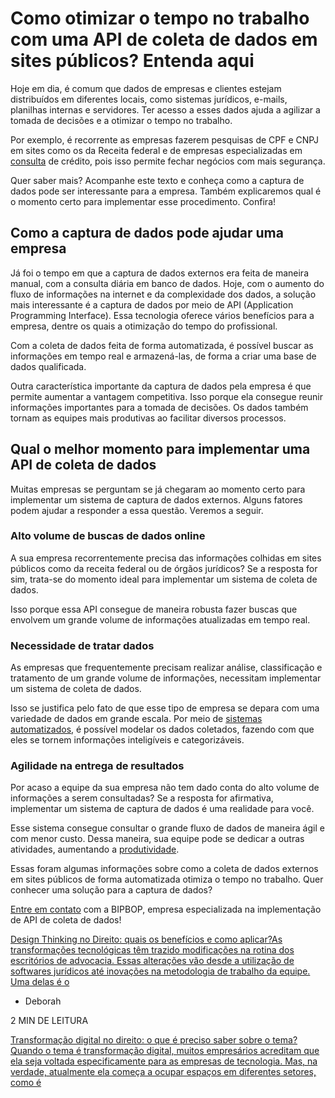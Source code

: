 # Como otimizar o tempo no trabalho com uma API de coleta de dados em sites públicos? Entenda aqui



Hoje em dia, é comum que dados de empresas e clientes estejam distribuídos em diferentes locais, como sistemas jurídicos, e-mails, planilhas internas e servidores. Ter acesso a esses dados ajuda a agilizar a tomada de decisões e a otimizar o tempo no trabalho.

Por exemplo, é recorrente as empresas fazerem pesquisas de CPF e CNPJ em sites como os da Receita federal e de empresas especializadas em [consulta](https://blog.bipbop.com.br/consulta-e-acompanhamento-de-processos-como-otimiza-los/) de crédito, pois isso permite fechar negócios com mais segurança.

Quer saber mais? Acompanhe este texto e conheça como a captura de dados pode ser interessante para a empresa. Também explicaremos qual é o momento certo para implementar esse procedimento. Confira!

## **Como a captura de dados pode ajudar uma empresa**

Já foi o tempo em que a captura de dados externos era feita de maneira manual, com a consulta diária em banco de dados. Hoje, com o aumento do fluxo de informações na internet e da complexidade dos dados, a solução mais interessante é a captura de dados por meio de API (Application Programming Interface). Essa tecnologia oferece vários benefícios para a empresa, dentre os quais a otimização do tempo do profissional.

Com a coleta de dados feita de forma automatizada, é possível buscar as informações em tempo real e armazená-las, de forma a criar uma base de dados qualificada.

Outra característica importante da captura de dados pela empresa é que permite aumentar a vantagem competitiva. Isso porque ela consegue reunir informações importantes para a tomada de decisões. Os dados também tornam as equipes mais produtivas ao facilitar diversos processos.

## **Qual o melhor momento para implementar uma API de coleta de dados**

Muitas empresas se perguntam se já chegaram ao momento certo para implementar um sistema de captura de dados externos. Alguns fatores podem ajudar a responder a essa questão. Veremos a seguir.

### **Alto volume de buscas de dados online**

A sua empresa recorrentemente precisa das informações colhidas em sites públicos como da receita federal ou de órgãos jurídicos? Se a resposta for sim, trata-se do momento ideal para implementar um sistema de coleta de dados.

Isso porque essa API consegue de maneira robusta fazer buscas que envolvem um grande volume de informações atualizadas em tempo real.

### **Necessidade de tratar dados**

As empresas que frequentemente precisam realizar análise, classificação e tratamento de um grande volume de informações, necessitam implementar um sistema de coleta de dados.

Isso se justifica pelo fato de que esse tipo de empresa se depara com uma variedade de dados em grande escala. Por meio de [sistemas automatizados](https://blog.bipbop.com.br/5-vantagens-de-ter-um-software-de-coleta-de-dados-no-escritorio-de-advocacia/), é possível modelar os dados coletados, fazendo com que eles se tornem informações inteligíveis e categorizáveis.

### **Agilidade na entrega de resultados**

Por acaso a equipe da sua empresa não tem dado conta do alto volume de informações a serem consultadas? Se a resposta for afirmativa, implementar um sistema de captura de dados é uma realidade para você.

Esse sistema consegue consultar o grande fluxo de dados de maneira ágil e com menor custo. Dessa maneira, sua equipe pode se dedicar a outras atividades, aumentando a [produtividade](https://blog.bipbop.com.br/como-aumentar-a-produtividade-em-escritorios-de-advocacia-ed/).

Essas foram algumas informações sobre como a coleta de dados externos em sites públicos de forma automatizada otimiza o tempo no trabalho. Quer conhecer uma solução para a captura de dados?

[Entre em contato](https://bipbop.com.br/#do-contato) com a BIPBOP, empresa especializada na implementação de API de coleta de dados!





[Design Thinking no Direito: quais os benefícios e como aplicar?As transformações tecnológicas têm trazido modificações na rotina dos escritórios de advocacia. Essas alterações vão desde a utilização de softwares jurídicos até inovações na metodologia de trabalho da equipe. Uma delas é o](https://blog.bipbop.com.br/design-thinking-no-direito-quais-os-beneficios-e-como-aplicar/)

- Deborah

  

2 MIN DE LEITURA



[Transformação digital no direito: o que é preciso saber sobre o tema?Quando o tema é transformação digital, muitos empresários acreditam que ela seja voltada especificamente para as empresas de tecnologia. Mas, na verdade, atualmente ela começa a ocupar espaços em diferentes setores, como é](https://blog.bipbop.com.br/transformacao-digital-no-direito-o-que-e-preciso-saber-sobre-o-tema/)